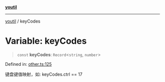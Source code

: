 [**youtil**](../README.md)

***

[youtil](../globals.md) / keyCodes

# Variable: keyCodes

> `const` **keyCodes**: `Record`\<`string`, `number`\>

Defined in: [other.ts:125](https://github.com/sxei/youtil/blob/9ed40274f152c481747c0d8f4cd2063727f76538/src/other.ts#L125)

键盘键值映射，如: keyCodes.ctrl == 17
